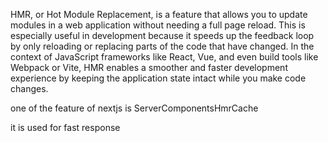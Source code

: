 HMR, or Hot Module Replacement, is a feature that allows you to update modules in a web application without needing a full page reload. This is especially useful in development because it speeds up the feedback loop by only reloading or replacing parts of the code that have changed. In the context of JavaScript frameworks like React, Vue, and even build tools like Webpack or Vite, HMR enables a smoother and faster development experience by keeping the application state intact while you make code changes.


one of the feature of nextjs is ServerComponentsHmrCache

it is used for fast response